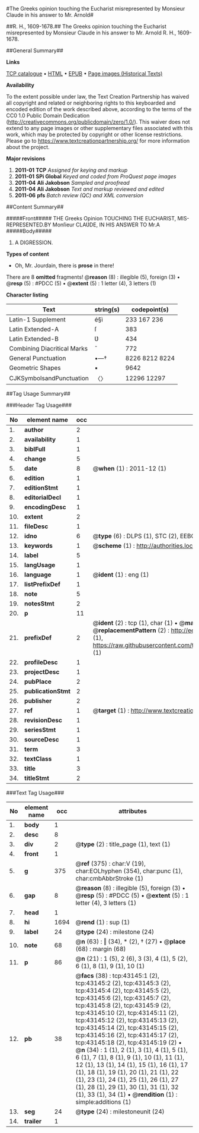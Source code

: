 #The Greeks opinion touching the Eucharist misrepresented by Monsieur Claude in his answer to Mr. Arnold#

##R. H., 1609-1678.##
The Greeks opinion touching the Eucharist misrepresented by Monsieur Claude in his answer to Mr. Arnold
R. H., 1609-1678.

##General Summary##

**Links**

[TCP catalogue](http://www.ota.ox.ac.uk/tcp/)  • 
[HTML](http://tei.it.ox.ac.uk/tcp/Texts-HTML/free/A66/A66965.html)  • 
[EPUB](http://tei.it.ox.ac.uk/tcp/Texts-EPUB/free/A66/A66965.epub) • 
[Page images (Historical Texts)](https://historicaltexts.jisc.ac.uk/eebo-09452290e)

**Availability**

To the extent possible under law, the Text Creation Partnership has waived all copyright and related or neighboring rights to this keyboarded and encoded edition of the work described above, according to the terms of the CC0 1.0 Public Domain Dedication (http://creativecommons.org/publicdomain/zero/1.0/). This waiver does not extend to any page images or other supplementary files associated with this work, which may be protected by copyright or other license restrictions. Please go to https://www.textcreationpartnership.org/ for more information about the project.

**Major revisions**

1. __2011-01__ __TCP__ *Assigned for keying and markup*
1. __2011-01__ __SPi Global__ *Keyed and coded from ProQuest page images*
1. __2011-04__ __Ali Jakobson__ *Sampled and proofread*
1. __2011-04__ __Ali Jakobson__ *Text and markup reviewed and edited*
1. __2011-06__ __pfs__ *Batch review (QC) and XML conversion*

##Content Summary##

#####Front#####
THE Greeks Opinion TOUCHING THE EUCHARIST, MIS-REPRESENTED.BY Monſieur CLAƲDE, IN HIS ANSWER TO Mr.A
#####Body#####

1. A DIGRESSION.

**Types of content**

  * Oh, Mr. Jourdain, there is **prose** in there!

There are 8 **omitted** fragments! 
 @__reason__ (8) : illegible (5), foreign (3)  •  @__resp__ (5) : #PDCC (5)  •  @__extent__ (5) : 1 letter (4), 3 letters (1)

**Character listing**


|Text|string(s)|codepoint(s)|
|---|---|---|
|Latin-1 Supplement|é§ì|233 167 236|
|Latin Extended-A|ſ|383|
|Latin Extended-B|Ʋ|434|
|Combining             Diacritical Marks|̄|772|
|General Punctuation|•—†|8226 8212 8224|
|Geometric Shapes|▪|9642|
|CJKSymbolsandPunctuation|〈〉|12296 12297|

##Tag Usage Summary##

###Header Tag Usage###

|No|element name|occ|attributes|
|---|---|---|---|
|1.|__author__|2||
|2.|__availability__|1||
|3.|__biblFull__|1||
|4.|__change__|5||
|5.|__date__|8| @__when__ (1) : 2011-12 (1)|
|6.|__edition__|1||
|7.|__editionStmt__|1||
|8.|__editorialDecl__|1||
|9.|__encodingDesc__|1||
|10.|__extent__|2||
|11.|__fileDesc__|1||
|12.|__idno__|6| @__type__ (6) : DLPS (1), STC (2), EEBO-CITATION (1), OCLC (1), VID (1)|
|13.|__keywords__|1| @__scheme__ (1) : http://authorities.loc.gov/ (1)|
|14.|__label__|5||
|15.|__langUsage__|1||
|16.|__language__|1| @__ident__ (1) : eng (1)|
|17.|__listPrefixDef__|1||
|18.|__note__|5||
|19.|__notesStmt__|2||
|20.|__p__|11||
|21.|__prefixDef__|2| @__ident__ (2) : tcp (1), char (1)  •  @__matchPattern__ (2) : ([0-9\-]+):([0-9IVX]+) (1), (.+) (1)  •  @__replacementPattern__ (2) : http://eebo.chadwyck.com/downloadtiff?vid=$1&page=$2 (1), https://raw.githubusercontent.com/textcreationpartnership/Texts/master/tcpchars.xml#$1 (1)|
|22.|__profileDesc__|1||
|23.|__projectDesc__|1||
|24.|__pubPlace__|2||
|25.|__publicationStmt__|2||
|26.|__publisher__|2||
|27.|__ref__|1| @__target__ (1) : http://www.textcreationpartnership.org/docs/. (1)|
|28.|__revisionDesc__|1||
|29.|__seriesStmt__|1||
|30.|__sourceDesc__|1||
|31.|__term__|3||
|32.|__textClass__|1||
|33.|__title__|3||
|34.|__titleStmt__|2||


###Text Tag Usage###

|No|element name|occ|attributes|
|---|---|---|---|
|1.|__body__|1||
|2.|__desc__|8||
|3.|__div__|2| @__type__ (2) : title_page (1), text (1)|
|4.|__front__|1||
|5.|__g__|375| @__ref__ (375) : char:V (19), char:EOLhyphen (354), char:punc (1), char:cmbAbbrStroke (1)|
|6.|__gap__|8| @__reason__ (8) : illegible (5), foreign (3)  •  @__resp__ (5) : #PDCC (5)  •  @__extent__ (5) : 1 letter (4), 3 letters (1)|
|7.|__head__|1||
|8.|__hi__|1694| @__rend__ (1) : sup (1)|
|9.|__label__|24| @__type__ (24) : milestone (24)|
|10.|__note__|68| @__n__ (63) : ‖ (34), * (2), † (27)  •  @__place__ (68) : margin (68)|
|11.|__p__|86| @__n__ (21) : 1 (5), 2 (6), 3 (3), 4 (1), 5 (2), 6 (1), 8 (1), 9 (1), 10 (1)|
|12.|__pb__|38| @__facs__ (38) : tcp:43145:1 (2), tcp:43145:2 (2), tcp:43145:3 (2), tcp:43145:4 (2), tcp:43145:5 (2), tcp:43145:6 (2), tcp:43145:7 (2), tcp:43145:8 (2), tcp:43145:9 (2), tcp:43145:10 (2), tcp:43145:11 (2), tcp:43145:12 (2), tcp:43145:13 (2), tcp:43145:14 (2), tcp:43145:15 (2), tcp:43145:16 (2), tcp:43145:17 (2), tcp:43145:18 (2), tcp:43145:19 (2)  •  @__n__ (34) : 1 (1), 2 (1), 3 (1), 4 (1), 5 (1), 6 (1), 7 (1), 8 (1), 9 (1), 10 (1), 11 (1), 12 (1), 13 (1), 14 (1), 15 (1), 16 (1), 17 (1), 18 (1), 19 (1), 20 (1), 21 (1), 22 (1), 23 (1), 24 (1), 25 (1), 26 (1), 27 (1), 28 (1), 29 (1), 30 (1), 31 (1), 32 (1), 33 (1), 34 (1)  •  @__rendition__ (1) : simple:additions (1)|
|13.|__seg__|24| @__type__ (24) : milestoneunit (24)|
|14.|__trailer__|1||
